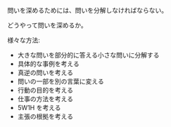 問いを深めるためには、問いを分解しなければならない。

どうやって問いを深めるか。

様々な方法:

- 大きな問いを部分的に答える小さな問いに分解する
- 具体的な事例を考える
- 真逆の問いを考える
- 問いの一部を別の言葉に変える
- 行動の目的を考える
- 仕事の方法を考える
- 5W1H を考える
- 主張の根拠を考える
